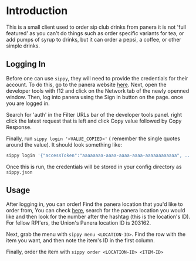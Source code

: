 # Introduction
This is a small client used to order sip club drinks from panera
it is not 'full featured' as you can't do things such as order 
specific variants for tea, or add pumps of syrup to drinks, but 
it can order a pepsi, a coffee, or other simple drinks.

## Logging In
Before one can use `sippy`, they will need to provide the 
credentials for their account. To do this, go to the panera website
[here](https://www.panera.ca/en-us/home.html). Next, open the developer
tools with f12 and click on the Network tab of the newly openned window.
Then, log into panera using the Sign in button on the page. once you
are logged in.

Search for 'auth' in the Filter URLs bar of the developer tools panel.
right click the latest request that is left and click Copy value followed
by Copy Response.

Finally, run `sippy login '<VALUE_COPIED>'` ( remember the single 
quotes around the value). It should look something like:
```bash
sippy login '{"accessToken":"aaaaaaaa-aaaa-aaaa-aaaa-aaaaaaaaaaaa", ...'
```

Once this is run, the credentials will be stored in your config directory
as `sippy.json`

## Usage
After logging in, you can order!
Find the panera location that you'd like to order from,
You can check [here](https://delivery.panera.ca/cafeLocations/), 
search for the panera location you would like and then look for 
the number after the hashtag (this is the location's ID).
For fellow RPI'ers, the Union's Panera location ID is 203162.

Next, grab the menu with `sippy menu <LOCATION-ID>`. Find the row
with the item you want, and then note the item's ID in the first
column. 

Finally, order the item with `sippy order <LOCATION-ID> <ITEM-ID>`

